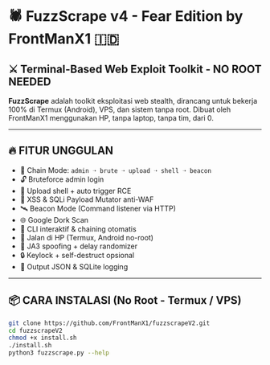 # 🕷️ FuzzScrape v4 - Fear Edition by FrontManX1 🇮🇩

## ⚔️ Terminal-Based Web Exploit Toolkit - NO ROOT NEEDED

**FuzzScrape** adalah toolkit eksploitasi web stealth, dirancang untuk bekerja 100% di Termux (Android), VPS, dan sistem tanpa root. Dibuat oleh FrontManX1 menggunakan HP, tanpa laptop, tanpa tim, dari 0.

---

## 🔥 FITUR UNGGULAN

- 🔗 Chain Mode: `admin ➝ brute ➝ upload ➝ shell ➝ beacon`
- 🔓 Bruteforce admin login
- 📂 Upload shell + auto trigger RCE
- 🧠 XSS & SQLi Payload Mutator anti-WAF
- 🛰️ Beacon Mode (Command listener via HTTP)
- 🌐 Google Dork Scan
- 🔁 CLI interaktif & chaining otomatis
- 📱 Jalan di HP (Termux, Android no-root)
- 🧬 JA3 spoofing + delay randomizer
- 🔒 Keylock + self-destruct opsional
- 🧾 Output JSON & SQLite logging

---

## 📦 CARA INSTALASI (No Root - Termux / VPS)

```bash
git clone https://github.com/FrontManX1/fuzzscrapeV2.git
cd fuzzscrapeV2
chmod +x install.sh
./install.sh
python3 fuzzscrape.py --help
